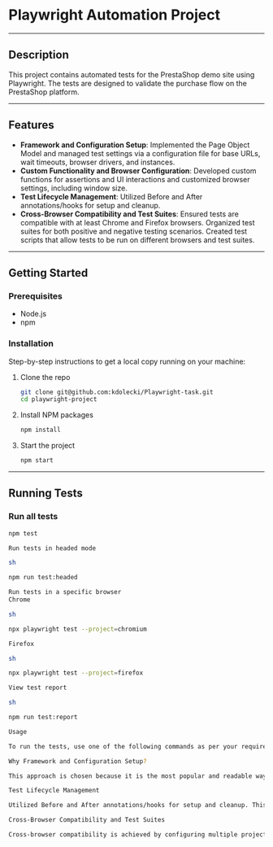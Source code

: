 # Playwright Automation Project

---

## Description

This project contains automated tests for the PrestaShop demo site using Playwright. The tests are designed to validate the purchase flow on the PrestaShop platform.

---

## Features

- **Framework and Configuration Setup**: Implemented the Page Object Model and managed test settings via a configuration file for base URLs, wait timeouts, browser drivers, and instances.
- **Custom Functionality and Browser Configuration**: Developed custom functions for assertions and UI interactions and customized browser settings, including window size.
- **Test Lifecycle Management**: Utilized Before and After annotations/hooks for setup and cleanup.
- **Cross-Browser Compatibility and Test Suites**: Ensured tests are compatible with at least Chrome and Firefox browsers. Organized test suites for both positive and negative testing scenarios. Created test scripts that allow tests to be run on different browsers and test suites.

---

## Getting Started

### Prerequisites

- Node.js
- npm

### Installation

Step-by-step instructions to get a local copy running on your machine:

1. Clone the repo

   ```sh
   git clone git@github.com:kdolecki/Playwright-task.git
   cd playwright-project
   ```

2. Install NPM packages

   ```sh
   npm install
   ```

3. Start the project
   ```sh
   npm start
   ```

---

## Running Tests

### Run all tests

```sh
npm test

Run tests in headed mode

sh

npm run test:headed

Run tests in a specific browser
Chrome

sh

npx playwright test --project=chromium

Firefox

sh

npx playwright test --project=firefox

View test report

sh

npm run test:report

Usage

To run the tests, use one of the following commands as per your requirements. The test scripts are configured to run in both headless and headed modes, and across different browsers (Chrome and Firefox).

Why Framework and Configuration Setup?

This approach is chosen because it is the most popular and readable way to structure Playwright tests. It ensures that the tests are organized and maintainable.

Test Lifecycle Management

Utilized Before and After annotations/hooks for setup and cleanup. This ensures that each test starts with a clean state and any necessary cleanup is performed after the test runs. While screenshots on failure were not included in this setup, hooks are in place for potential enhancements.

Cross-Browser Compatibility and Test Suites

Cross-browser compatibility is achieved by configuring multiple projects within the playwright.config.js file. This makes it easy to run tests across different browsers with minimal configuration changes. It ensures that the application behaves consistently across different environments.
```
